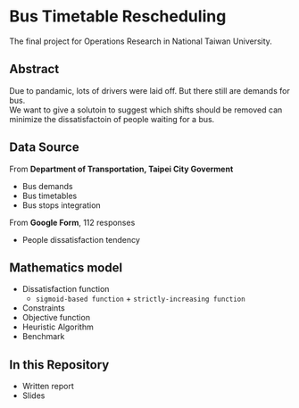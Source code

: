 # Bus Timetable Rescheduling
The final project for Operations Research in National Taiwan University.

## Abstract
Due to pandamic, lots of drivers were laid off. But there still are demands for bus.  
We want to give a solutoin to suggest which shifts should be removed can minimize the dissatisfactoin of people waiting for a bus.

## Data Source
From **Department of Transportation, Taipei City Goverment**
- Bus demands
- Bus timetables
- Bus stops integration

From **Google Form**, 112 responses
- People dissatisfaction tendency

## Mathematics model
- Dissatisfaction function
  - `sigmoid-based function` + `strictly-increasing function`
- Constraints
- Objective function
- Heuristic Algorithm
- Benchmark

## In this Repository
- Written report
- Slides

